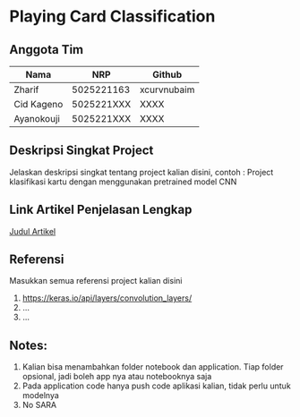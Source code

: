 # Playing Card Classification

## Anggota Tim
| Nama       | NRP        | Github  |
|------------|------------|---------|
| Zharif     | 5025221163 | xcurvnubaim |
| Cid Kageno | 5025221XXX | XXXX |
| Ayanokouji | 5025221XXX | XXXX |

## Deskripsi Singkat Project
Jelaskan deskripsi singkat tentang project kalian disini,
contoh : Project klasifikasi kartu dengan menggunakan pretrained model CNN

## Link Artikel Penjelasan Lengkap
[Judul Artikel](https://its.ac.id)

## Referensi
Masukkan semua referensi project kalian disini
1. https://keras.io/api/layers/convolution_layers/
2. ...
3. ...

## Notes:
1. Kalian bisa menambahkan folder notebook dan application. Tiap folder opsional, jadi boleh app nya atau notebooknya saja 
2. Pada application code hanya push code aplikasi kalian, tidak perlu untuk modelnya
3. No SARA